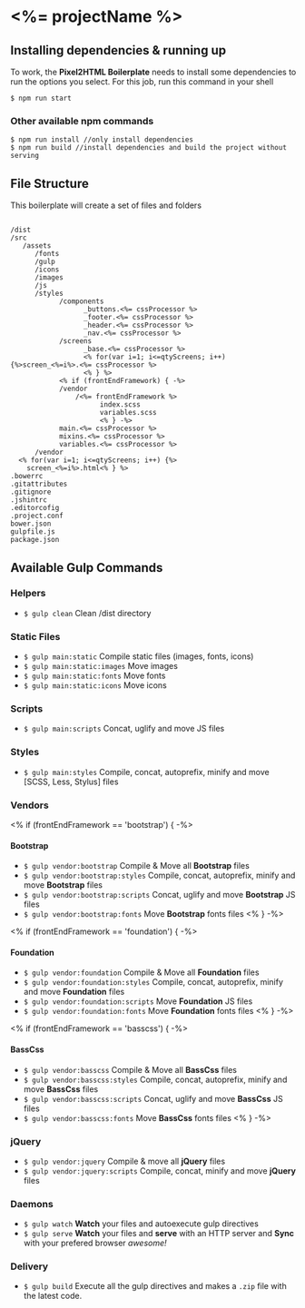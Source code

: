 # <%= projectName %>

## Installing dependencies & running up
To work, the **Pixel2HTML Boilerplate** needs to install some dependencies to run the options you select.
For this job, run this command in your shell

```
$ npm run start
```

### Other available npm commands

```
$ npm run install //only install dependencies
$ npm run build //install dependencies and build the project without serving
```

## File Structure

This boilerplate will create a set of files and folders

```

/dist
/src
   /assets
      /fonts
      /gulp
      /icons
      /images
      /js
      /styles
            /components
                  _buttons.<%= cssProcessor %>
                  _footer.<%= cssProcessor %>
                  _header.<%= cssProcessor %>
                  _nav.<%= cssProcessor %>
            /screens
                  _base.<%= cssProcessor %>
                  <% for(var i=1; i<=qtyScreens; i++) {%>screen_<%=i%>.<%= cssProcessor %>
                  <% } %>
            <% if (frontEndFramework) { -%>
            /vendor
                /<%= frontEndFramework %>
                      index.scss
                      variables.scss
                      <% } -%>
            main.<%= cssProcessor %>
            mixins.<%= cssProcessor %>
            variables.<%= cssProcessor %>
      /vendor
  <% for(var i=1; i<=qtyScreens; i++) {%>
    screen_<%=i%>.html<% } %>
.bowerrc
.gitattributes
.gitignore
.jshintrc
.editorcofig
.project.conf
bower.json
gulpfile.js
package.json
```



## Available Gulp Commands

### Helpers
* `$ gulp clean` Clean /dist directory

### Static Files
* `$ gulp main:static` Compile static files (images, fonts, icons)
* `$ gulp main:static:images` Move images
* `$ gulp main:static:fonts` Move fonts
* `$ gulp main:static:icons` Move icons

### Scripts
* `$ gulp main:scripts` Concat, uglify and move JS files

### Styles
* `$ gulp main:styles` Compile, concat, autoprefix, minify and move [SCSS, Less, Stylus] files

### Vendors

<% if (frontEndFramework == 'bootstrap') { -%>
#### Bootstrap

* `$ gulp vendor:bootstrap` Compile & Move all **Bootstrap** files
* `$ gulp vendor:bootstrap:styles` Compile, concat, autoprefix, minify and move **Bootstrap** files
* `$ gulp vendor:bootstrap:scripts` Concat, uglify and move **Bootstrap** JS files
* `$ gulp vendor:bootstrap:fonts` Move **Bootstrap** fonts files
<% } -%>

<% if (frontEndFramework == 'foundation') { -%>
#### Foundation

* `$ gulp vendor:foundation` Compile & Move all **Foundation** files
* `$ gulp vendor:foundation:styles` Compile, concat, autoprefix, minify and move **Foundation** files
* `$ gulp vendor:foundation:scripts` Move **Foundation** JS files
* `$ gulp vendor:foundation:fonts` Move **Foundation** fonts files
<% } -%>

<% if (frontEndFramework == 'basscss') { -%>
#### BassCss

* `$ gulp vendor:basscss` Compile & Move all **BassCss** files
* `$ gulp vendor:basscss:styles` Compile, concat, autoprefix, minify and move **BassCss** files
* `$ gulp vendor:basscss:scripts` Concat, uglify and move **BassCss** JS files
* `$ gulp vendor:basscss:fonts` Move **BassCss** fonts files
<% } -%>

### jQuery
* `$ gulp vendor:jquery` Compile & move all **jQuery** files
* `$ gulp vendor:jquery:scripts` Compile, concat, minify and move **jQuery** files

### Daemons
* `$ gulp watch` **Watch** your files and autoexecute gulp directives
* `$ gulp serve` **Watch** your files and **serve** with an HTTP server and **Sync** with your prefered browser _awesome!_ 

### Delivery
 * `$ gulp build` Execute all the gulp directives and makes a `.zip` file with the latest code.
